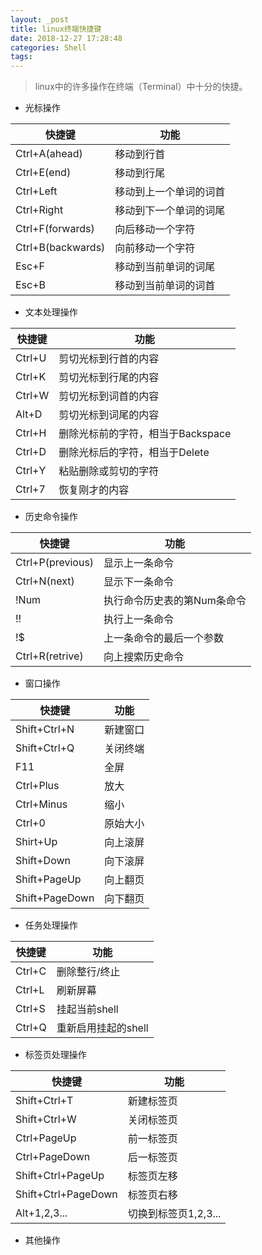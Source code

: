 ```yaml
---
layout: _post
title: linux终端快捷键
date: 2018-12-27 17:28:48
categories: Shell
tags:
---
```


> linux中的许多操作在终端（Terminal）中十分的快捷。



* 光标操作

| 快捷键               | 功能          |
| ----------------- | ----------- |
| Ctrl+A(ahead)     | 移动到行首       |
| Ctrl+E(end)       | 移动到行尾       |
| Ctrl+Left         | 移动到上一个单词的词首 |
| Ctrl+Right        | 移动到下一个单词的词尾 |
| Ctrl+F(forwards)  | 向后移动一个字符    |
| Ctrl+B(backwards) | 向前移动一个字符    |
| Esc+F             | 移动到当前单词的词尾  |
| Esc+B             | 移动到当前单词的词首  |

* 文本处理操作

| 快捷键    | 功能                    |
| ------ | --------------------- |
| Ctrl+U | 剪切光标到行首的内容            |
| Ctrl+K | 剪切光标到行尾的内容            |
| Ctrl+W | 剪切光标到词首的内容            |
| Alt+D  | 剪切光标到词尾的内容            |
| Ctrl+H | 删除光标前的字符，相当于Backspace |
| Ctrl+D | 删除光标后的字符，相当于Delete    |
| Ctrl+Y | 粘贴删除或剪切的字符            |
| Ctrl+7 | 恢复刚才的内容               |

* 历史命令操作

| 快捷键              | 功能              |
| ---------------- | --------------- |
| Ctrl+P(previous) | 显示上一条命令         |
| Ctrl+N(next)     | 显示下一条命令         |
| !Num             | 执行命令历史表的第Num条命令 |
| !!               | 执行上一条命令         |
| !$               | 上一条命令的最后一个参数    |
| Ctrl+R(retrive)  | 向上搜索历史命令        |

* 窗口操作

| 快捷键            | 功能   |
| -------------- | ---- |
| Shift+Ctrl+N   | 新建窗口 |
| Shift+Ctrl+Q   | 关闭终端 |
| F11            | 全屏   |
| Ctrl+Plus      | 放大   |
| Ctrl+Minus     | 缩小   |
| Ctrl+0         | 原始大小 |
| Shirt+Up       | 向上滚屏 |
| Shift+Down     | 向下滚屏 |
| Shift+PageUp   | 向上翻页 |
| Shift+PageDown | 向下翻页 |

* 任务处理操作

| 快捷键    | 功能           |
| ------ | ------------ |
| Ctrl+C | 删除整行/终止      |
| Ctrl+L | 刷新屏幕         |
| Ctrl+S | 挂起当前shell    |
| Ctrl+Q | 重新启用挂起的shell |

* 标签页处理操作

| 快捷键                 | 功能             |
| ------------------- | -------------- |
| Shift+Ctrl+T        | 新建标签页          |
| Shift+Ctrl+W        | 关闭标签页          |
| Ctrl+PageUp         | 前一标签页          |
| Ctrl+PageDown       | 后一标签页          |
| Shift+Ctrl+PageUp   | 标签页左移          |
| Shift+Ctrl+PageDown | 标签页右移          |
| Alt+1,2,3...        | 切换到标签页1,2,3... |

* 其他操作
